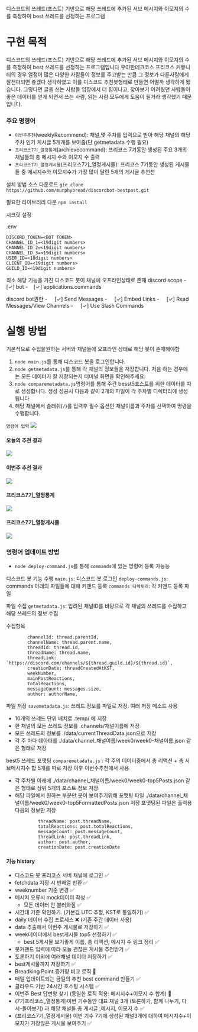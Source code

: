 디스코드의 쓰레드(포스트) 기반으로 해당 쓰레드에 추가된 서브 메시지와 이모지의 수를 측정하여 best 쓰레드를 선정하는 프로그램

# 구현 목적

디스코드의 쓰레드(포스트) 기반으로 해당 쓰레드에 추가된 서브 메시지와 이모지의 수를 측정하여 best 쓰레드를 선정하는 프로그램입니다
우아한테크코스 프리코스 커뮤니티의 경우 열정이 많은 다양한 사람들이 정보를 주고받는 만큼 그 정보가 다른사람에게 잘전파되면 좋겠다 생각하였고 이를 디스코드 추천봇형태로 만들면 어떨까 생각하게 됐습니다. 그렇다면 글을 쓰는 사람들 입장에서 더 힘이나고, 찾아보기 어려웠던 사람들이 좋은 데이터를 얻게 되면서 쓰는 사람, 읽는 사람 모두에게 도움이 될거라 생각했기 때문입니다.

### 주요 명령어

- `이번주추천`(weeklyRecommend): 채널,몇 주차를 입력으로 받아 해당 채널의 해당 주차 인기 게시글 5개개를 보여줌(단 getmetadata 수행 필요)
- `프리코스7기_열정통계`(archievecommand): 프리코스 7기동안 생성된 주요 3개의 채널들의 총 메시지 수와 이모지 수 출력
- `프리코스7기_열정게시물`(프리코스7기\_열정게시물): 프리코스 7기동안 생성된 게시물들 중 메시지수와 이모지수가 가장 많이 달린 5개의 게시글 추천천

설치 방법
소스 다운로드
`gie clone https://github.com/murphybread/discordbot-bestpost.git`

필요한 라이브러리 다운
`npm install`

시크릿 설정

.env

```
DISCORD_TOKEN=<BOT TOKEN>
CHANNEL_ID_1=<19digit numbers>
CHANNEL_ID_2=<19digit numbers>
CHANNEL_ID_3=<19digit numbers>
USER_ID=<18digit numbers>
CLIENT_ID=<19digit numbers>
GUILD_ID=<19digit numbers>
```

최소 해당 기능을 가진 디스코드 봇이 채널에 오프라인상태로 존재
discord scope
-    [✓] bot
-    [✓] applications.commands

discord bot권한
-     [✓] Send Messages
-     [✓] Embed Links
-     [✓] Read Messages/View Channels
-     [✓] Use Slash Commands

# 실행 방법

기본적으로 수집을원하는 서버와 채널들에 오프라인 상태로 해당 봇이 존재해야함

1. `node main.js`를 통해 디스코드 봇을 로그인합니다.
2. `node getmetadata.js`를 통해 각 채널의 정보들을 저장합니다. 처음 하는 경우에는 모든 데이터가 잘 저장되는지 터미널 화면을 확인해주세요.
3. `node comparemetadata.js`명령어를 통해 주간 besst5포스트를 위한 데이터를 따로 생성합니다. 생성 성공시 다음과 같이 2개의 파일이 각 주차별 디렉터리에 생성됩니다
4. 해당 채널에서 슬래쉬(`/`)를 입력후 필수 옵션인 채널이름과 주차를 선택하여 명령을 수행합니다.

`명령어 입력`
![](https://i.imgur.com/r3cpOkh.png)

#### 오늘의 추천 결과

![](https://i.imgur.com/W7OCtUB.png)

#### 이번주 추천 결과

![](https://i.imgur.com/Bg85nm4.png)

#### 프리코스7기\_열정통계

![](https://i.imgur.com/rrvyXI6.png)

#### 프리코스7기\_열정게시물

![](https://i.imgur.com/pCSqfqo.png)

### 명령어 업데이트 방법

- `node deploy-command.js`를 통해 `commands`에 있는 명령어 등록 가능능

디스코드 봇 기능 수행
`main.js`: 디스코드 봇 로그인
`deploy-commands.js`: commands 아래의 파일들에 대해 커맨드 등록
`commands 디렉토리`: 각 커맨드 등록 파일

파일 수집
`getmetadata.js`: 입려된 채널ID를 바탕으로 각 채널의 쓰레드를 수집하고 해당 쓰레드의 정보 수집

수집항목

```
        channelId: thread.parentId,
        channelName: thread.parent.name,
        threadId: thread.id,
        threadName: thread.name,
        threadLink: `https://discord.com/channels/${thread.guild.id}/${thread.id}`,
        creationDate: threadCreatedAtKST,
        weekNumber,
        mainPostReactions,
        totalReactions,
        messageCount: messages.size,
        author: authorName,
```

파일 저장
`savemetadata.js`: 쓰레드 정보를 파일로 저장. 여러 저장 메소드 사용

- 10개의 쓰레드 단위 배치로 .temp/ 에 저장
- 한 채널의 모든 쓰레드 정보를 .channels/채널이름에 저장
- 모든 쓰레드의 정보를 ./data/currentThreadData.json으로 저장
- 각 주 마다 데아터를 ./data/channel\_채널이름/week0/week0-채널이름.json 같은 형태로 저장

best5 쓰레드 포맷팅
`comparemetadata.js` : 각 주의 데이터중에서 총 리액션 + 총 서브메시지수 합 5개를 따로 저장 이후 이번주추천에서 사용

- 각 주차별 아래에 ./data/channel\_채널이름/week0/week0-top5Posts.json 같은 형태로 상위 5개의 포스트 정보 저장
- 해당 파일에서 원하는 부분만 봇이 보여주기위해 포맷팅 파일 ./data/channel\_채널이름/week0/week0-top5FormattedPosts.json 저장
  포맷팅된 파일은 출력용 다음의 정보만 저장

```
            threadName: post.threadName,
            totalReactions: post.totalReactions,
            messageCount: post.messageCount,
            threadLink: post.threadLink,
            author: post.author,
            creationDate: post.creationDate
```

#### 기능 history

- 디스코드 봇 프리코스 서버 채널에 로그인 ✅
- fetchdata 저장 시 빈배열 반환 ✅
- weeknumber 기준 변경 ✅
- 메시지 오류시 mock데이터 작성 ✅
  - 모든 데이터 안 불러와짐 ✅
- 시간대 기준 확인하기. (기본값 UTC 추정, KST로 통일하기) ✅
- daily 데이터 수집 프로세스 ❌ (기존 주간 데이터 사용)
- data 추출해서 이번주 게시물로 저장하기 ✅
- week데이터에서 best게시물 top5 선정하기 ✅
  - best 5게시물 보기좋게 이름, 총 리액션, 메시지 수 링크 정리 ✅
- 봇커맨드 입력에 따라 오늘 괜찮은 게시물 추천받기 ✅
- 토론하기 이외에 여러채널 데이터 저장하기 ✅
- best게시물까지 저장하기 ✅
- Breadking Point 증가량 비교 로직 📝
- 매일 업데이트되는 금일의 추천 best command 만들기 ✅
- 클라우드 기반 24시간 호스팅 시스템 ✅
- 이번주 Best 답변왕 찾기 (동일한 로직 적용: 메시지수+이모지 수 합계) 📝
- (7기프리코스\_열정통계)이번 기수동안 대표 채널 3개 (토론하기, 함께 나누기, 다시-돌아보기) 과 해당 채널들 총 게시글 ,메시지, 이모지 수 ✅
- (프리코스7기\_열정게시물) 이번 기수 7기에 생성된 채널3개에 대하여 메시지수+이모지가 가장많은 게시물 보여주기 ✅
